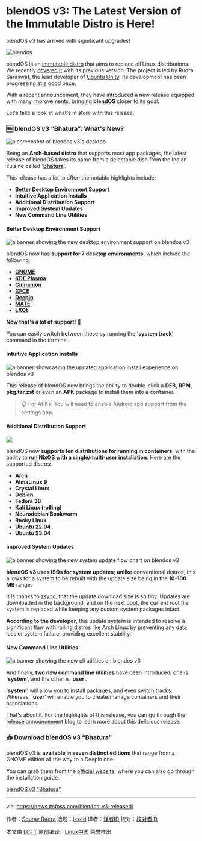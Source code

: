 [#]: subject: "blendOS v3: The Latest Version of the Immutable Distro is Here!"
[#]: via: "https://news.itsfoss.com/blendos-v3-released/"
[#]: author: "Sourav Rudra https://news.itsfoss.com/author/sourav/"
[#]: collector: "lkxed"
[#]: translator: "geekpi"
[#]: reviewer: " "
[#]: publisher: " "
[#]: url: " "

blendOS v3: The Latest Version of the Immutable Distro is Here!
======

blendOS v3 has arrived with significant upgrades!

![blendos][1]

blendOS is an [immutable distro][2] that aims to replace all Linux distributions. We recently [covered it][3] with its previous version. The project is led by Rudra Saraswat, the lead developer of [Ubuntu Unity][4]. Its development has been progressing at a good pace.

With a recent announcement, they have introduced a new release equipped with many improvements, bringing **blendOS** closer to its goal.

Let's take a look at what's in store with this release.

### 🆕 blendOS v3 “Bhatura”: What's New?

![a screenshot of blendos v3's desktop][5]

Being an **Arch-based distro** that supports most app packages, the latest release of blendOS takes its name from a delectable dish from the Indian cuisine called '[**Bhatura**][6]'.

This release has a lot to offer; the notable highlights include:

- **Better Desktop Environment Support**
- **Intuitive Application Installs**
- **Additional Distribution Support**
- **Improved System Updates**
- **New Command Line Utilities**

#### Better Desktop Environment Support

![a banner showing the new desktop environment support on blendos v3][7]

blendOS now has **support for 7 desktop environments**, which include the following:

- **[GNOME][8]**
- **[KDE Plasma][9]**
- **[Cinnamon][10]**
- **[XFCE][11]**
- **[Deepin][12]**
- **[MATE][13]**
- **[LXQt][14]**

**Now that's a lot of support!** 🤯

You can easily switch between these by running the '**system track**' command in the terminal.

#### Intuitive Application Installs

![a banner showcasing the updated application install experience on blendos v3][15]

This release of blendOS now brings the ability to double-click a **DEB**, **RPM**, **pkg.tar.zst** or even an **APK** package to install them into a container.

> 📋 For APKs: You will need to enable Android app support from the settings app.

#### Additional Distribution Support

![][16]

blendOS now **supports ten distributions for running in containers**, with the ability to **[run NixOS][17] with a single/multi-user installation**. Here are the supported distros:

- **Arch**
- **AlmaLinux 9**
- **Crystal Linux**
- **Debian**
- **Fedora 38**
- **Kali Linux (rolling)**
- **Neurodebian Bookworm**
- **Rocky Linux**
- **Ubuntu 22.04**
- **Ubuntu 23.04**

#### Improved System Updates

![a banner showing the new system update flow chart on blendos v3][18]

**blendOS v3 uses ISOs for system updates; unlike** conventional distros, this allows for a system to be rebuilt with the update size being in the **10-100 MB** range.

It is thanks to [zsync][19], that the update download size is so tiny. Updates are downloaded in the background, and on the next boot, the current root file system is replaced while keeping any custom system packages intact.

**According to the developer**, this update system is intended to resolve a significant flaw with rolling distros like Arch Linux by preventing any data loss or system failure, providing excellent stability.

#### New Command Line Utilities

![a banner showing the new cli utilities on blendos v3][20]

And finally, **two new command line utilities** have been introduced; one is '**system**', and the other is '**user**'.

'**system**' will allow you to install packages, and even switch tracks. Whereas, '**user**' will enable you to create/manage containers and their associations.

That's about it. For the highlights of this release, you can go through the [release announcement][21] blog to learn more about this delicious release.

### 📥 Download blendOS v3 “Bhatura”

blendOS v3 is **available in seven distinct editions** that range from a GNOME edition all the way to a Deepin one.

You can grab them from the [official website][22], where you can also go through the installation guide.

[blendOS v3 "Bhatura"][23]

--------------------------------------------------------------------------------

via: https://news.itsfoss.com/blendos-v3-released/

作者：[Sourav Rudra][a]
选题：[lkxed][b]
译者：[译者ID](https://github.com/译者ID)
校对：[校对者ID](https://github.com/校对者ID)

本文由 [LCTT](https://github.com/LCTT/TranslateProject) 原创编译，[Linux中国](https://linux.cn/) 荣誉推出

[a]: https://news.itsfoss.com/author/sourav/
[b]: https://github.com/lkxed/
[1]: https://news.itsfoss.com/content/images/size/w1304/2023/07/blendos-vs3-release.jpg
[2]: https://itsfoss.com/immutable-linux-distros/
[3]: https://news.itsfoss.com/blendos/
[4]: https://news.itsfoss.com/unity-remix-official-flavor/
[5]: https://news.itsfoss.com/content/images/2023/07/blendOSv3_1.jpg
[6]: https://en.wikipedia.org/wiki/Bhatura
[7]: https://news.itsfoss.com/content/images/2023/07/blendOSv3_2.jpg
[8]: https://www.gnome.org/
[9]: https://kde.org/plasma-desktop/
[10]: https://github.com/linuxmint/Cinnamon
[11]: https://www.xfce.org/
[12]: https://www.deepin.org/en/dde/
[13]: https://mate-desktop.org/
[14]: https://lxqt-project.org/
[15]: https://news.itsfoss.com/content/images/2023/07/blendOSv3_3.jpg
[16]: https://news.itsfoss.com/content/images/2023/07/blendOSv3_4.jpg
[17]: https://itsfoss.com/why-use-nixos/
[18]: https://news.itsfoss.com/content/images/size/w2400/2023/07/blendOSv3_5.jpg
[19]: https://github.com/AppImageCommunity/zsync2
[20]: https://news.itsfoss.com/content/images/2023/07/blendOSv3_6.jpg
[21]: https://blendos.co/blend-os-v3/
[22]: https://docs.blendos.co/guides/installation-guide/#mirror-list
[23]: https://docs.blendos.co/guides/installation-guide/#mirror-list
